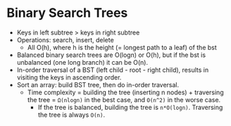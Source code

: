 # Binary Search Trees
- Keys in left subtree > keys in right subtree
- Operations: search, insert, delete
	- All O(h), where h is the height (= longest path to a leaf) of the bst
- Balanced binary search trees are O(logn) or O(h), but if the bst is unbalanced (one long branch) it can be O(n). 
- In-order traversal of a BST (left child - root - right child), results in visiting the keys in ascending order. 
- Sort an array: build BST tree, then do in-order traversal. 
	- Time complexity = building the tree (inserting n nodes) + traversing the tree = `Ω(nlogn)` in the best case, and `O(n^2)` in the worse case. 
		- If the tree is balanced, building the tree is `n*O(logn)`. Traversing the tree is always `O(n)`.  